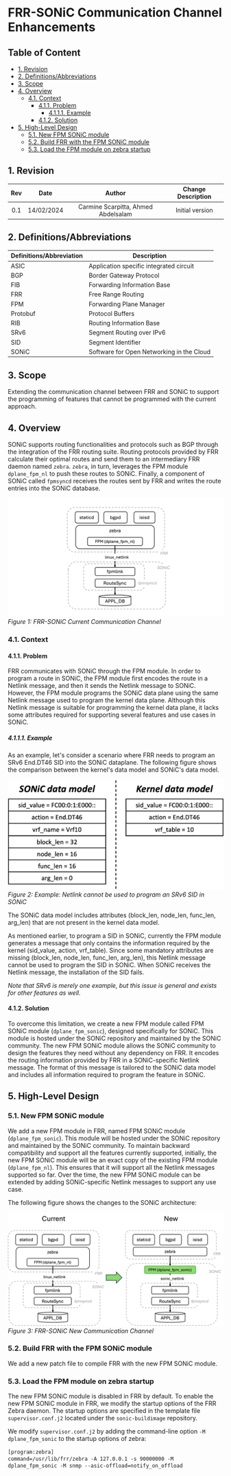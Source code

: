 <!-- omit from toc -->
# FRR-SONiC Communication Channel Enhancements #

<!-- omit from toc -->
## Table of Content 

<!-- TOC -->

- [1. Revision](#1-revision)
- [2. Definitions/Abbreviations](#2-definitionsabbreviations)
- [3. Scope](#3-scope)
- [4. Overview](#4-overview)
	- [4.1. Context](#41-context)
		- [4.1.1. Problem](#411-problem)
			- [4.1.1.1. Example](#4111-example)
		- [4.1.2. Solution](#412-solution)
- [5. High-Level Design](#5-high-level-design)
	- [5.1. New FPM SONiC module](#51-new-fpm-sonic-module)
	- [5.2. Build FRR with the FPM SONiC module](#52-build-frr-with-the-fpm-sonic-module)
	- [5.3. Load the FPM module on zebra startup](#53-load-the-fpm-module-on-zebra-startup)

<!-- /TOC -->

## 1. Revision  

| Rev  |    Date    |      Author                         | Change Description      |
| :--: | :--------: | :---------------------------------: | :---------------------: |
| 0.1  | 14/02/2024 | Carmine Scarpitta, Ahmed Abdelsalam | Initial version         |

## 2. Definitions/Abbreviations

| Definitions/Abbreviation | Description                               |
| ------------------------ | ----------------------------------------- |
| ASIC                     | Application specific integrated circuit   |
| BGP                      | Border Gateway Protocol                   |
| FIB                      | Forwarding Information Base               |
| FRR                      | Free Range Routing                        |
| FPM                      | Forwarding Plane Manager                  |
| Protobuf                 | Protocol Buffers                          |
| RIB                      | Routing Information Base                  |
| SRv6                     | Segment Routing over IPv6                 |
| SID                      | Segment Identifier                        |
| SONiC                    | Software for Open Networking in the Cloud |

## 3. Scope  

Extending the communication channel between FRR and SONiC to support the programming of features that cannot be programmed with the current approach.

## 4. Overview

SONiC supports routing functionalities and protocols such as BGP through the integration of the FRR routing suite. Routing protocols provided by FRR calculate their optimal routes and send them to an intermediary FRR daemon named `zebra`. `zebra`, in turn, leverages the FPM module `dplane_fpm_nl` to push these routes to SONiC. Finally, a component of SONiC called `fpmsyncd` receives the routes sent by FRR and writes the route entries into the SONiC database.

![FRR-SONiC Current Communication Channel](images/fpm-channel-current.png)	
*Figure 1: FRR-SONiC Current Communication Channel*

### 4.1. Context

#### 4.1.1. Problem

FRR communicates with SONiC through the FPM module. In order to program a route in SONiC, the FPM module first encodes the route in a Netlink message, and then it sends the Netlink message to SONiC. However, the FPM module programs the SONiC data plane using the same Netlink message used to program the kernel data plane. Although this Netlink message is suitable for programming the kernel data plane, it lacks some attributes required for supporting several features and use cases in SONiC. 

##### 4.1.1.1. Example

As an example, let's consider a scenario where FRR needs to program an SRv6 End.DT46 SID into the SONiC dataplane. The following figure shows the comparison between the kernel's data model and SONiC's data model.

![FRR-SONiC Communication Channel Overview](images/example-srv6-sid.png)	
*Figure 2: Example: Netlink cannot be used to program an SRv6 SID in SONiC*

The SONiC data model includes attributes (block_len, node_len, func_len, arg_len) that are not present in the kernel data model.

As mentioned earlier, to program a SID in SONiC, currently the FPM module generates a message that only contains the information required by the kernel (sid_value, action, vrf_table). Since some mandatory attributes are missing (block_len, node_len, func_len, arg_len), this Netlink message cannot be used to program the SID in SONiC. When SONiC receives the Netlink message, the installation of the SID fails.

*Note that SRv6 is merely one example, but this issue is general and exists for other features as well.*

#### 4.1.2. Solution

To overcome this limitation, we create a new FPM module called FPM SONiC module (`dplane_fpm_sonic`), designed specifically for SONiC. This module is hosted under the SONiC repository and maintained by the SONiC community. The new FPM SONiC module allows the SONiC community to design the features they need without any dependency on FRR. It encodes the routing information provided by FRR in a SONiC-specific Netlink message. The format of this message is tailored to the SONiC data model and includes all information required to program the feature in SONiC.


## 5. High-Level Design

### 5.1. New FPM SONiC module

We add a new FPM module in FRR, named FPM SONiC module (`dplane_fpm_sonic`). This module will be hosted under the SONiC repository and maintained by the SONiC community. To maintain backward compatibility and support all the features currently supported, initially, the new FPM SONiC module will be an exact copy of the existing FPM module (`dplane_fpm_nl`). This ensures that it will support all the Netlink messages supported so far. Over the time, the new FPM SONiC module can be extended by adding SONiC-specific Netlink messages to support any use case.

The following figure shows the changes to the SONiC architecture:

![FRR-SONiC New Communication Channel](images/fpm-channel-new.png)	
*Figure 3: FRR-SONiC New Communication Channel*

### 5.2. Build FRR with the FPM SONiC module

We add a new patch file to compile FRR with the new FPM SONiC module.

### 5.3. Load the FPM module on zebra startup

The new FPM SONiC module is disabled in FRR by default. To enable the new FPM SONiC module in FRR, we modify the startup options of the FRR Zebra daemon. The startup options are specified in the template file `supervisor.conf.j2` located under the `sonic-buildimage` repository.

We modify `supervisor.conf.j2` by adding the command-line option `-M dplane_fpm_sonic` to the startup options of zebra:

```jinja2
[program:zebra]
command=/usr/lib/frr/zebra -A 127.0.0.1 -s 90000000 -M dplane_fpm_sonic -M snmp --asic-offload=notify_on_offload
```
